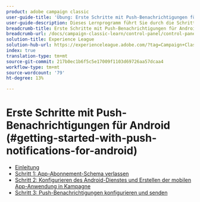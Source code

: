 ```yaml
---
product: adobe campaign classic
user-guide-title: 'Übung: Erste Schritte mit Push-Benachrichtigungen für Android'
user-guide-description: Dieses Lernprogramm führt Sie durch die Schritte, die beim Senden von Push-Benachrichtigungen von Adobe Campaign an eine Android-App erforderlich sind.
breadcrumb-title: Erste Schritte mit Push-Benachrichtigungen für Android
breadcrumb-url: /docs/campaign-classic-learn/control-panel/control-panel-overview.html
solution-title: Experience League
solution-hub-url: https://experienceleague.adobe.com/?tag=Campaign+Classic#recommended/solutions/campaign
index: true
translation-type: tm+mt
source-git-commit: 217b0ec1b6f5c5e17009f1103d69726aa57dcaa4
workflow-type: tm+mt
source-wordcount: '79'
ht-degree: 13%

---
```



# Erste Schritte mit Push-Benachrichtigungen für Android (#getting-started-with-push-notifications-for-android)

+ [Einleitung](/help/tutorial-getting-started-with-push-notifications-for-android/introduction.md)
+ [Schritt 1: App-Abonnement-Schema verlassen](/help/tutorial-getting-started-with-push-notifications-for-android/extending-the-app-subscription-schema.md)
+ [Schritt 2: Konfigurieren des Android-Dienstes und Erstellen der mobilen App-Anwendung in Kampagne](/help/tutorial-getting-started-with-push-notifications-for-android/configuring-an-android-service-in-campaign.md)
+ [Schritt 3: Push-Benachrichtigungen konfigurieren und senden](/help/tutorial-getting-started-with-push-notifications-for-android/configuring-and-sending-push-notifications.md)
